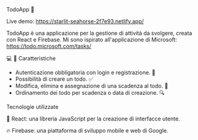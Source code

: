 TodoApp 📝

Live demo: https://starlit-seahorse-2f7e93.netlify.app/

TodoApp è una applicazione per la gestione di attività da svolgere, creata con React e Firebase.
Mi sono ispirato all'applicazione di Microsoft: https://todo.microsoft.com/tasks/

💻 📱 Caratteristiche

   - Autenticazione obbligatoria con login e registrazione. 🔑
   - Possibilità di creare un todo. ✅
   - Modifica, elimina e assegnazione di una scadenza al todo. 📅
   - Ordinamento dei todo per scadenza o data di creazione. 🔍

Tecnologie utilizzate

🚀 React: una libreria JavaScript per la creazione di interfacce utente.

🔥 Firebase: una piattaforma di sviluppo mobile e web di Google.
